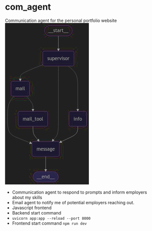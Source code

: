 # com_agent
Communication agent for the personal portfolio website
![img.png](img.png)
- Communication agent to respond to prompts and inform employers about my skills
- Email agent to notify me of potential employers reaching out.
- Javascript frontend
- Backend start command 
- ```uvicorn app:app --reload --port 8000 ```
- Frontend start command 
```npm run dev```